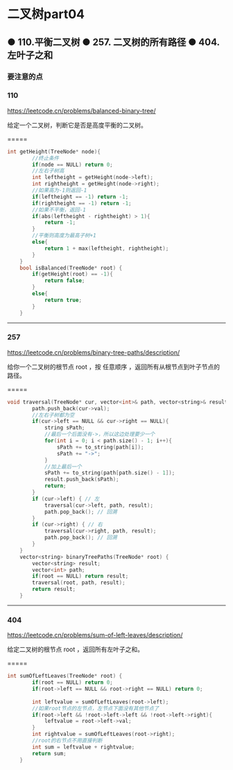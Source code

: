 # 二叉树part04
## ● 110.平衡二叉树 ● 257. 二叉树的所有路径 ● 404.左叶子之和

### 要注意的点


### 110
https://leetcode.cn/problems/balanced-binary-tree/

给定一个二叉树，判断它是否是高度平衡的二叉树。

=====
```c++
int getHeight(TreeNode* node){
        //终止条件
        if(node == NULL) return 0;
        //左右子树高
        int leftheight = getHeight(node->left);
        int rightheight = getHeight(node->right);
        //如果高为-1则返回-1
        if(leftheight == -1) return -1;
        if(rightheight == -1) return -1;
        //如果不平衡，返回-1
        if(abs(leftheight - rightheight) > 1){
            return -1;
        }
        //平衡则高度为最高子树+1
        else{
            return 1 + max(leftheight, rightheight);
        }
    }
    bool isBalanced(TreeNode* root) {
        if(getHeight(root) == -1){
            return false;
        }
        else{
            return true;
        }
    }
```


----
### 257
https://leetcode.cn/problems/binary-tree-paths/description/

给你一个二叉树的根节点 root ，按 任意顺序 ，返回所有从根节点到叶子节点的路径。

=====
```c++
void traversal(TreeNode* cur, vector<int>& path, vector<string>& result){
        path.push_back(cur->val);
        //左右子树都为空
        if(cur->left == NULL && cur->right == NULL){
            string sPath;
            //最后一个后面没有->，所以这边处理要少一个
            for(int i = 0; i < path.size() - 1; i++){
                sPath += to_string(path[i]);
                sPath += "->";
            }
            //加上最后一个
            sPath += to_string(path[path.size() - 1]);
            result.push_back(sPath);
            return;
        }
        if (cur->left) { // 左 
            traversal(cur->left, path, result);
            path.pop_back(); // 回溯
        }
        if (cur->right) { // 右
            traversal(cur->right, path, result);
            path.pop_back(); // 回溯
        }
    }
    vector<string> binaryTreePaths(TreeNode* root) {
        vector<string> result;
        vector<int> path;
        if(root == NULL) return result;
        traversal(root, path, result);
        return result;
    }
```

-----
### 404
https://leetcode.cn/problems/sum-of-left-leaves/description/

给定二叉树的根节点 root ，返回所有左叶子之和。

=====

```c++
int sumOfLeftLeaves(TreeNode* root) {
        if(root == NULL) return 0;
        if(root->left == NULL && root->right == NULL) return 0;
        
        int leftvalue = sumOfLeftLeaves(root->left);
        //如果root节点的左节点，左节点下面没有其他节点了
        if(root->left && !root->left->left && !root->left->right){
            leftvalue = root->left->val;
        }
        int rightvalue = sumOfLeftLeaves(root->right);
        //root的右节点不用直接判断
        int sum = leftvalue + rightvalue;
        return sum;
    }
```
